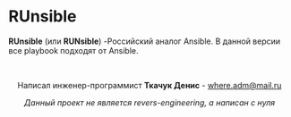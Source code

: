# RUnsible

<p dir="auto"><strong>RUnsible</strong> (или <strong>RUNsible</strong>) -Российский аналог Ansible. В данной версии все playbook подходят от Ansible.</p>
<p dir="auto">&nbsp;</p>
<p dir="auto" style="text-align: center;">Написал инженер-программист&nbsp;<strong>Ткачук Денис</strong>&nbsp;-&nbsp;<a href="mailto:where.adm@mail.ru">where.adm@mail.ru</a></p>
<p dir="auto" style="text-align: center;"><em>Данный проект не является revers-engineering, а написан с нуля</em></p>
